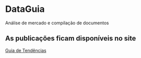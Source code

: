# DataGuia
Análise de mercado e compilação de documentos

## As publicações ficam disponíveis no site

[Guia de Tendências](https://sebraepr.com.br/tendencias/?gclid=CjwKCAjwl6-3BhBWEiwApN6_ktAHuniwTdDNZMYkP6VxBKN4I1nfEeGvxQpxvtnHORkrs1ChN_d3WBoCIv0QAvD_BwE
)
